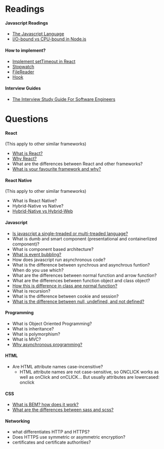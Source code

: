 # Readings

#### Javascript Readings

- [The Javascript Language](https://javascript.info/tutorial/map)
- [I/O-bound vs CPU-bound in Node.js](https://bytearcher.com/articles/io-vs-cpu-bound/)

#### How to implement?

- [Implement setTimeout in React](https://github.com/wnyao/javascript-learnings/blob/master/react/settimeout.js)
- [Stopwatch](https://github.com/wnyao/learning-notes/blob/master/javascript/cjs/stopwatch_example.js)
- [FileReader](https://github.com/wnyao/learning-notes/blob/master/javascript/cjs/filereader_example.js)
- [Hook](https://github.com/wnyao/learning-notes/blob/master/javascript/cjs/hook_example.js)

#### Interview Guides

- [The Interview Study Guide For Software Engineers](https://dev.to/seattledataguy/the-interview-study-guide-for-software-engineers-764?fbclid=IwAR0VFWrZQNubogg4Sbk_MKCDeZZ_5RjR7d6lvdx5rUyop0AtD6wKvam9gxM)

# Questions

#### React

(This apply to other similar frameworks)

- [What is React?](./framework/REACT.md)
- [Why React?](./framework/REACT.md)
- What are the differences between React and other frameworks?
- [What is your favourite framework and why?](./framework/REACT.md)

#### React Native

(This apply to other similar frameworks)

- What is React Native?
- Hybrid-Native vs Native?
- [Hybrid-Native vs Hybrid-Web](https://ionicframework.com/resources/articles/ionic-vs-react-native-a-comparison-guide)

#### Javascript

- [Is javascript a single-treaded or multi-treaded language?](https://dev.to/steelvoltage/if-javascript-is-single-threaded-how-is-it-asynchronous-56gd?fbclid=IwAR38n2s4mstj5G52SGQyjQ2LpNPl-xB2bYmGlmZz_2097HAQlI5dOqWIJm0)
- What is dumb and smart component (presentational and containerlized component)?
- What is component based architecture?
- [What is event bubbling?](https://javascript.info/bubbling-and-capturing#bubbling)
- How does javascript run asynchronous code?
- What is the difference between synchrous and asynchrous funtion? When do you use which?
- What are the differences between normal function and arrow function?
- What are the differences between function object and class object?
- [How this is difference in class ane normal function?](https://www.debuggr.io/js-this-in-depth/#the-quiz)
- What is recursion?
- What is the difference between cookie and session?
- [What is the difference between null, undefined, and not defined?](https://github.com/wnyao/learning-notes/blob/master/javascript/cjs/difference_null_undefined_notdefined.js)

#### Programming

- What is Object Oriented Programming?
- What is inheritance?
- What is polymorphism?
- What is MVC?
- [Why asynchronous programming?](https://nodesource.com/blog/why-asynchronous)

#### HTML

- Are HTML attribute names case-incensitive?
  - HTML attribute names are not case-sensitive, so ONCLICK works as well as onClick and onCLICK… But usually attributes are lowercased: onclick

#### CSS

- [What is BEM? how does it work?](./css/BEM.md)
- [What are the differences between sass and scss?](./css/DIFF_SASS_SCSS.md)

#### Networking

- what differentiates HTTP and HTTPS?
- Does HTTPS use symmetric or asymmetric encryption?
- certificates and certificate authorities?
